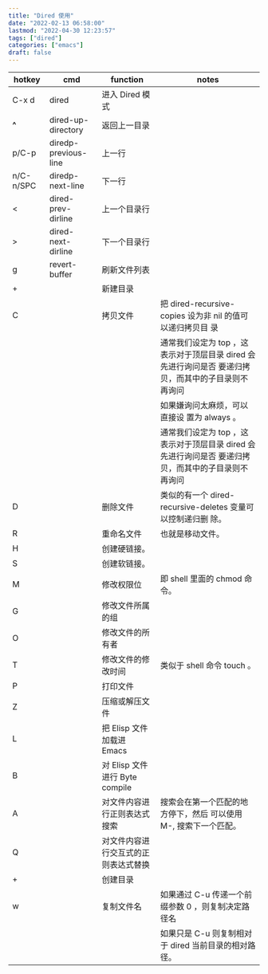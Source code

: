 ```yaml
---
title: "Dired 使用"
date: "2022-02-13 06:58:00"
lastmod: "2022-04-30 12:23:57"
tags: ["dired"]
categories: ["emacs"]
draft: false
---
```


| hotkey    | cmd                  | function                  | notes                                                    |
|-----------|----------------------|---------------------------|----------------------------------------------------------|
| C-x d     | dired                | 进入 Dired 模式           |                                                          |
| **^**     | dired-up-directory   | 返回上一目录              |                                                          |
| p/C-p     | diredp-previous-line | 上一行                    |                                                          |
| n/C-n/SPC | diredp-next-line     | 下一行                    |                                                          |
| &lt;      | dired-prev-dirline   | 上一个目录行              |                                                          |
| &gt;      | dired-next-dirline   | 下一个目录行              |                                                          |
| g         | revert-buffer        | 刷新文件列表              |                                                          |
| +         |                      | 新建目录                  |                                                          |
| C         |                      | 拷贝文件                  | 把 dired-recursive-copies 设为非 nil 的值可以递归拷贝目 录 |
|           |                      |                           | 通常我们设定为 top ，这表示对于顶层目录 dired 会先进行询问是否 要递归拷贝，而其中的子目录则不再询问 |
|           |                      |                           | 如果嫌询问太麻烦，可以直接设 置为 always 。              |
|           |                      |                           | 通常我们设定为 top ，这表示对于顶层目录 dired 会先进行询问是否 要递归拷贝，而其中的子目录则不再询问 |
| D         |                      | 删除文件                  | 类似的有一个 dired-recursive-deletes 变量可以控制递归删 除。 |
| R         |                      | 重命名文件                | 也就是移动文件。                                         |
| H         |                      | 创建硬链接。              |                                                          |
| S         |                      | 创建软链接。              |                                                          |
| M         |                      | 修改权限位                | 即 shell 里面的 chmod 命令。                             |
| G         |                      | 修改文件所属的组          |                                                          |
| O         |                      | 修改文件的所有者          |                                                          |
| T         |                      | 修改文件的修改时间        | 类似于 shell 命令 touch 。                               |
| P         |                      | 打印文件                  |                                                          |
| Z         |                      | 压缩或解压文件            |                                                          |
| L         |                      | 把 Elisp 文件加载进 Emacs |                                                          |
| B         |                      | 对 Elisp 文件进行 Byte compile |                                                          |
| A         |                      | 对文件内容进行正则表达式搜索 | 搜索会在第一个匹配的地方停下，然后 可以使用 M-, 搜索下一个匹配。 |
| Q         |                      | 对文件内容进行交互式的正则表达式替换 |                                                          |
| +         |                      | 创建目录                  |                                                          |
| w         |                      | 复制文件名                | 如果通过 C-u 传递一个前缀参数 0 ，则复制决定路径名       |
|           |                      |                           | 如果只是 C-u 则复制相对于 dired 当前目录的相对路径。     |
